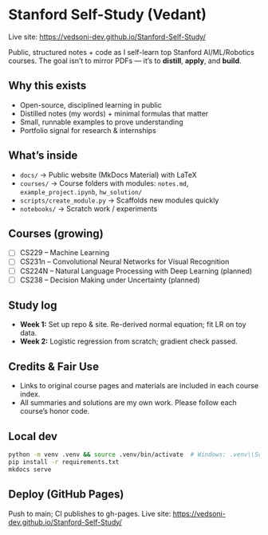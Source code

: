 # Stanford Self-Study (Vedant)

Live site: https://vedsoni-dev.github.io/Stanford-Self-Study/

Public, structured notes + code as I self-learn top Stanford AI/ML/Robotics courses.
The goal isn’t to mirror PDFs — it’s to **distill**, **apply**, and **build**.

## Why this exists
- Open-source, disciplined learning in public
- Distilled notes (my words) + minimal formulas that matter
- Small, runnable examples to prove understanding
- Portfolio signal for research & internships

## What’s inside
- `docs/` → Public website (MkDocs Material) with LaTeX
- `courses/` → Course folders with modules: `notes.md`, `example_project.ipynb`, `hw_solution/`
- `scripts/create_module.py` → Scaffolds new modules quickly
- `notebooks/` → Scratch work / experiments

## Courses (growing)
- [ ] CS229 – Machine Learning
- [ ] CS231n – Convolutional Neural Networks for Visual Recognition
- [ ] CS224N – Natural Language Processing with Deep Learning (planned)
- [ ] CS238 – Decision Making under Uncertainty (planned)

## Study log
- **Week 1:** Set up repo & site. Re-derived normal equation; fit LR on toy data.
- **Week 2:** Logistic regression from scratch; gradient check passed.

## Credits & Fair Use
- Links to original course pages and materials are included in each course index.
- All summaries and solutions are my own work. Please follow each course’s honor code.

## Local dev
```bash
python -m venv .venv && source .venv/bin/activate  # Windows: .venv\\Scripts\\activate
pip install -r requirements.txt
mkdocs serve
```

## Deploy (GitHub Pages)
Push to main; CI publishes to gh-pages. Live site:
https://vedsoni-dev.github.io/Stanford-Self-Study/
